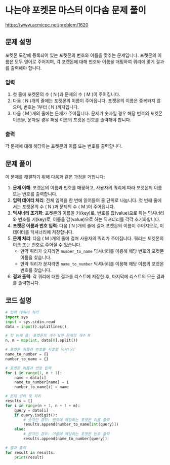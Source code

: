 # 나는야 포켓몬 마스터 이다솜 문제 풀이

https://www.acmicpc.net/problem/1620

## 문제 설명
포켓몬 도감에 등록되어 있는 포켓몬의 번호와 이름을 맞추는 문제입니다. 포켓몬의 이름은 모두 영어로 주어지며, 각 포켓몬에 대해 번호와 이름을 매핑하여 쿼리에 맞게 결과를 출력해야 합니다.

### 입력
1. 첫 줄에 포켓몬의 수 \( N \)과 문제의 수 \( M \)이 주어집니다.
2. 다음 \( N \)개의 줄에는 포켓몬의 이름이 주어집니다. 포켓몬의 이름은 중복되지 않으며, 번호는 1부터 \( N \)까지입니다.
3. 다음 \( M \)개의 줄에는 문제가 주어집니다. 문제가 숫자일 경우 해당 번호의 포켓몬 이름을, 문자일 경우 해당 이름의 포켓몬 번호를 출력해야 합니다.

### 출력
각 문제에 대해 해당하는 포켓몬의 이름 또는 번호를 출력합니다.

## 문제 풀이

이 문제를 해결하기 위해 다음과 같은 과정을 거칩니다:

1. **문제 이해**: 포켓몬의 이름과 번호를 매핑하고, 사용자의 쿼리에 따라 포켓몬의 이름 또는 번호를 출력합니다.
2. **입력 데이터 처리**: 전체 입력을 한 번에 읽어들여 줄 단위로 나눕니다. 첫 번째 줄에서는 포켓몬의 수 \( N \)과 문제의 수 \( M \)이 주어집니다.
3. **딕셔너리 초기화**: 포켓몬의 이름을 키(key)로, 번호를 값(value)으로 하는 딕셔너리와 번호를 키(key)로, 이름을 값(value)으로 하는 딕셔너리를 각각 초기화합니다.
4. **포켓몬 이름과 번호 입력**: 다음 \( N \)개의 줄에 걸쳐 포켓몬의 이름이 주어지므로, 이 데이터를 딕셔너리에 저장합니다.
5. **문제 처리**: 다음 \( M \)개의 줄에 걸쳐 사용자의 쿼리가 주어집니다. 쿼리는 포켓몬의 이름 또는 번호로 주어질 수 있습니다.
   - 만약 쿼리가 숫자라면 `number_to_name` 딕셔너리를 이용해 해당 번호의 포켓몬 이름을 찾습니다.
   - 만약 쿼리가 문자라면 `name_to_number` 딕셔너리를 이용해 해당 이름의 포켓몬 번호를 찾습니다.
6. **결과 출력**: 각 쿼리에 대한 결과를 리스트에 저장한 후, 마지막에 리스트의 모든 결과를 출력합니다.

## 코드 설명

```python
# 입력 데이터 처리
import sys
input = sys.stdin.read
data = input().splitlines()

# 첫 번째 줄: 포켓몬의 개수 N과 문제의 개수 M
n, m = map(int, data[0].split())

# 포켓몬 이름과 번호를 저장할 딕셔너리
name_to_number = {}
number_to_name = {}

# 포켓몬 이름과 번호 입력
for i in range(1, n + 1):
    name = data[i]
    name_to_number[name] = i
    number_to_name[i] = name

# 문제 입력 및 처리
results = []
for i in range(n + 1, n + 1 + m):
    query = data[i]
    if query.isdigit():
        # 숫자인 경우: 번호에 해당하는 포켓몬 이름 출력
        results.append(number_to_name[int(query)])
    else:
        # 문자인 경우: 이름에 해당하는 포켓몬 번호 출력
        results.append(name_to_number[query])

# 결과 출력
for result in results:
    print(result)
```